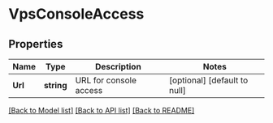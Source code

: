 # VpsConsoleAccess

## Properties
Name | Type | Description | Notes
------------ | ------------- | ------------- | -------------
**Url** | **string** | URL for console access | [optional] [default to null]

[[Back to Model list]](../README.md#documentation-for-models) [[Back to API list]](../README.md#documentation-for-api-endpoints) [[Back to README]](../README.md)


